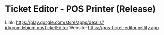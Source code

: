 # Ticket Editor - POS Printer (Release)

Link: https://play.google.com/store/apps/details?id=com.tebium.posTicketEditor
Website: https://pos-ticket-editor.netlify.app
